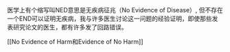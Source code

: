 医学上有个缩写叫NED意思是无疾病征兆（No Evidence of Disease）, 但不存在一个END可以证明无疾病，我与许多医生讨论这一问题的经验证明，即使那些发表研究论文的医生，都有许多发了回路错误。

[[No Evidence of Harm和Evidence of No Harm]]